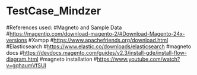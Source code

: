 # TestCase_Mindzer

#References used:
#Magneto and Sample Data
#https://magentip.com/download-magento-2/#Download-Magento-24x-versions 
#Xampp
#https://www.apachefriends.org/download.html
#Elasticsearch
#https://www.elastic.co/downloads/elasticsearch
#magneto docs
#https://devdocs.magento.com/guides/v2.3/install-gde/install-flow-diagram.html
#magneto installation
#https://www.youtube.com/watch?v=gqhaumVfSUI
